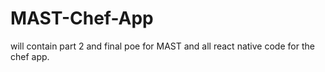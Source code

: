 # MAST-Chef-App
will contain part 2 and final poe for MAST and all react native code for the chef app. 
